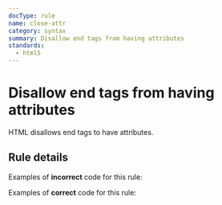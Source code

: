 ```yaml
---
docType: rule
name: close-attr
category: syntax
summary: Disallow end tags from having attributes
standards:
  - html5
---
```


# Disallow end tags from having attributes

HTML disallows end tags to have attributes.

## Rule details

Examples of **incorrect** code for this rule:

<validate name="incorrect" rules="close-attr">
    <div></div id="foo">
</validate>

Examples of **correct** code for this rule:

<validate name="correct" rules="close-attr">
    <div id="foo"></div>
</validate>
